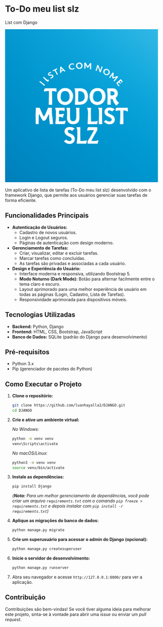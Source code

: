 # To-Do meu list slz

List com Django

![Banner do Projeto](.github/Todor_Meu_List_SLZ_0.png)

Um aplicativo de lista de tarefas (To-Do meu  list slz) desenvolvido com o framework Django, que permite aos usuários gerenciar suas tarefas de forma eficiente.

## Funcionalidades Principais

*   **Autenticação de Usuários:**
    *   Cadastro de novos usuários.
    *   Login e Logout seguros.
    *   Páginas de autenticação com design moderno.
*   **Gerenciamento de Tarefas:**
    *   Criar, visualizar, editar e excluir tarefas.
    *   Marcar tarefas como concluídas.
    *   As tarefas são privadas e associadas a cada usuário.
*   **Design e Experiência do Usuário:**
    *   Interface moderna e responsiva, utilizando Bootstrap 5.
    *   **Modo Noturno (Dark Mode):** Botão para alternar facilmente entre o tema claro e escuro.
    *   Layout aprimorado para uma melhor experiência de usuário em todas as páginas (Login, Cadastro, Lista de Tarefas).
    *   Responsividade aprimorada para dispositivos móveis.

## Tecnologias Utilizadas

*   **Backend:** Python, Django
*   **Frontend:** HTML, CSS, Bootstrap, JavaScript
*   **Banco de Dados:** SQLite (padrão do Django para desenvolvimento)

## Pré-requisitos

*   Python 3.x
*   Pip (gerenciador de pacotes do Python)

## Como Executar o Projeto

1.  **Clone o repositório:**
    ```bash
    git clone https://github.com/luanhayalla2/DJANGO.git
    cd DJANGO
    ```

2.  **Crie e ative um ambiente virtual:**

    *No Windows:*
    ```bash
    python -m venv venv
    venv\Scripts\activate
    ```

    *No macOS/Linux:*
    ```bash
    python3 -m venv venv
    source venv/bin/activate
    ```

3.  **Instale as dependências:**
    ```bash
    pip install Django
    ```
    *(**Nota:** Para um melhor gerenciamento de dependências, você pode criar um arquivo `requirements.txt` com o comando `pip freeze > requirements.txt` e depois instalar com `pip install -r requirements.txt`)*

4.  **Aplique as migrações do banco de dados:**
    ```bash
    python manage.py migrate
    ```

5.  **Crie um superusuário para acessar o admin do Django (opcional):**
    ```bash
    python manage.py createsuperuser
    ```

6.  **Inicie o servidor de desenvolvimento:**
    ```bash
    python manage.py runserver
    ```

7.  Abra seu navegador e acesse `http://127.0.0.1:8000/` para ver a aplicação.

## Contribuição

Contribuições são bem-vindas! Se você tiver alguma ideia para melhorar este projeto, sinta-se à vontade para abrir uma *issue* ou enviar um *pull request*.
